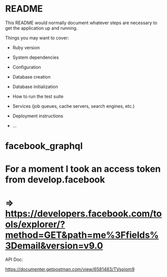 # README

This README would normally document whatever steps are necessary to get the
application up and running.

Things you may want to cover:

* Ruby version

* System dependencies

* Configuration

* Database creation

* Database initialization

* How to run the test suite

* Services (job queues, cache servers, search engines, etc.)

* Deployment instructions

* ...
# facebook_graphql

# For a moment I took an access token from develop.facebook 
# => https://developers.facebook.com/tools/explorer/?method=GET&path=me%3Ffields%3Demail&version=v9.0 

API Doc:

https://documenter.getpostman.com/view/6581483/TVspjom9

